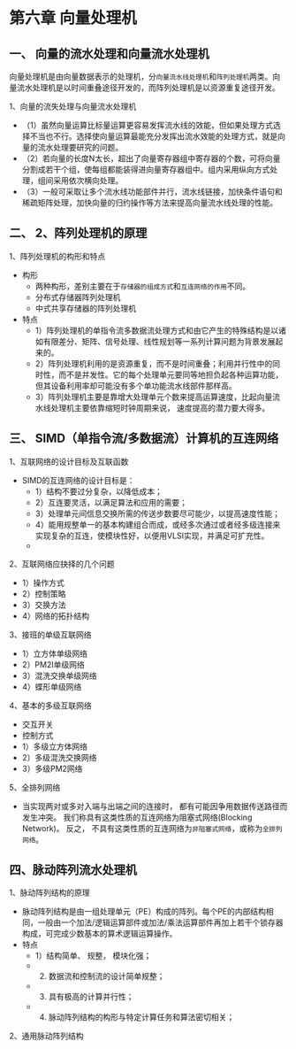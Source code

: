 # 第六章 向量处理机


##  一、 向量的流水处理和向量流水处理机

向量处理机是由向量数据表示的处理机，分`向量流水线处理机`和`阵列处理机`两类。向量流水处理机是以时间重叠途径开发的，而阵列处理机是以资源重复途径开发。

1、向量的流失处理与向量流水处理机
   - （1）虽然向量运算比标量运算更容易发挥流水线的效能，但如果处理方式选择不当也不行。选择使向量运算最能充分发挥出流水效能的处理方式，就是向量的流水处理要研究的问题。
   - （2）若向量的长度N太长，超出了向量寄存器组中寄存器的个数，可将向量分割成若干个组，使每组都能装得进向量寄存器组中。组内采用纵向方式处理，组间采用依次横向处理。
   - （3）一般可采取让多个流水线功能部件并行，流水线链接，加快条件语句和稀疏矩阵处理，加快向量的归约操作等方法来提高向量流水线处理的性能。

##  二、 2、阵列处理机的原理
1、阵列处理机的构形和特点
  - 构形
      - 两种构形，差别主要在于`存储器的组成方式`和`互连网络的作用`不同。
      - 分布式存储器阵列处理机
      - 中式共享存储器的阵列处理机
  - 特点
      - 1）阵列处理机的单指令流多数据流处理方式和由它产生的特殊结构是以诸如有限差分、矩阵、信号处理、线性规划等一系列计算问题为背景发展起来的。
      - 2）阵列处理机利用的是资源重复，而不是时间重叠；利用并行性中的同时性，而不是并发性。它的每个处理单元要同等地担负起各种运算功能，但其设备利用率却可能没有多个单功能流水线部件那样高。
      - 3）阵列处理机主要是靠增大处理单元个数来提高运算速度，比起向量流水线处理机主要依靠缩短时钟周期来说， 速度提高的潜力要大得多。

##  三、  SIMD（单指令流/多数据流）计算机的互连网络

1、互联网络的设计目标及互联函数
   - SIMD的互连网络的设计目标是：
     - 1）结构不要过分复杂，以降低成本；
     - 2）互连要灵活，以满足算法和应用的需要；
     - 3）处理单元间信息交换所需的传送步数要尽可能少，以提高速度性能；
     - 4）能用规整单一的基本构建组合而成，或经多次通过或者经多级连接来实现复杂的互连，使模块性好，以便用VLSI实现，并满足可扩充性。
     - 
2、互联网络应抉择的几个问题
   - 1）操作方式
   - 2）控制策略
   - 3）交换方法
   - 4）网络的拓扑结构
  
3、接班的单级互联网络

   - 1）立方体单级网络
   - 2）PM2I单级网络
   - 3）混洗交换单级网络
   - 4）蝶形单级网络

4、基本的多级互联网络
   - 交互开关
   - 控制方式
   - 1）多级立方体网络
   - 2）多级混洗交换网络
   - 3）多级PM2网络

5、全排列网络 
   - 当实现两对或多对入端与出端之间的连接时， 都有可能因争用数据传送路径而发生冲突。 我们称具有这类性质的互连网络为阻塞式网络(Blocking Network)。 反之， 不具有这类性质的互连网络为`非阻塞式网络`，或称为`全排列网络`。

## 四、脉动阵列流水处理机

1、脉动阵列结构的原理
   - 脉动阵列结构是由一组处理单元（PE）构成的阵列。每个PE的内部结构相同，一般由一个加法/逻辑运算部件或加法/乘法运算部件再加上若干个锁存器构成，可完成少数基本的算术逻辑运算操作。
   - 特点
     - 1）结构简单、 规整， 模块化强；
     - 2) 数据流和控制流的设计简单规整；
     - 3) 具有极高的计算并行性；
     - 4) 脉动阵列结构的构形与特定计算任务和算法密切相关；

2、通用脉动阵列结构